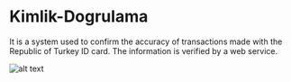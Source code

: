 # Kimlik-Dogrulama
It is a system used to confirm the accuracy of transactions made with the Republic of Turkey ID card. The information is verified by a web service.


![alt text]([ss](https://www.hizliresim.com/bokple1))
